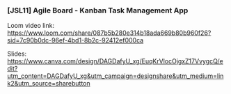 ### [JSL11] Agile Board - Kanban Task Management App

Loom video link: https://www.loom.com/share/087b5b280e314b18ada669b80b960f26?sid=7c90b0dc-96ef-4bd1-8b2c-92412ef000ca

Slides: https://www.canva.com/design/DAGDafyU_xg/EuqKrVlocOjgxZ17VvygcQ/edit?utm_content=DAGDafyU_xg&utm_campaign=designshare&utm_medium=link2&utm_source=sharebutton
